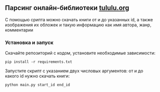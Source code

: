## Парсинг онлайн-библиотеки [tululu.org](https://tululu.org)
С помощью срипта можно скачать книги от и до указанных id, а также изображения их обложек и такую информацию как имя автора, жанр, комментарии

### Установка и запуск
Скачайте репозиторий с кодом, установите необходимые зависимости:
```
pip install -r requirements.txt
```
Запустите скрипт с указанием двух числовых аргументов: от и до какого id нужно скачать книги:
```
python main.py start_id end_id
```
